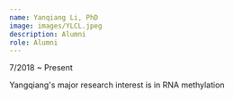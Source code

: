 ```yaml
---
name: Yanqiang Li, PhD
image: images/YLCL.jpeg
description: Alumni
role: Alumni
---
```


7/2018 ~ Present 

Yangqiang's major research interest is in RNA methylation
